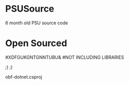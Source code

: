 # PSUSource

6 month old PSU source code

# Open Sourced

#XDFGUKGNTGNNTUBU&
#NOT INCLUDING LIBRARIES


;) ;)

obf-dotnet.csproj

